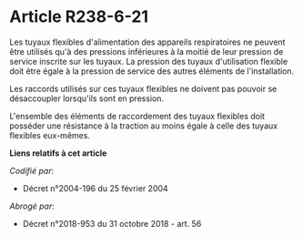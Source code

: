 # Article R238-6-21

Les tuyaux flexibles d'alimentation des appareils respiratoires ne peuvent être utilisés qu'à des pressions inférieures à la
moitié de leur pression de service inscrite sur les tuyaux. La pression des tuyaux d'utilisation flexible doit être égale à
la pression de service des autres éléments de l'installation.

Les raccords utilisés sur ces tuyaux flexibles ne doivent pas pouvoir se désaccoupler lorsqu'ils sont en pression.

L'ensemble des éléments de raccordement des tuyaux flexibles doit posséder une résistance à la traction au moins égale à
celle des tuyaux flexibles eux-mêmes.

**Liens relatifs à cet article**

_Codifié par_:

  - Décret n°2004-196 du 25 février 2004

_Abrogé par_:

  - Décret n°2018-953 du 31 octobre 2018 - art. 56
